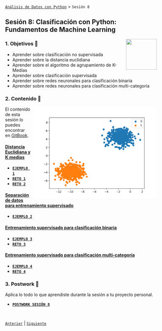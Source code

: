[`Análisis de Datos con Python`](../README.md) > `Sesión 8`

## Sesión 8: Clasificación con __Python:__ Fundamentos de Machine Learning

<img src="../imagenes/pizarron.png" align="right" height="100" width="100" hspace="10">

### 1. Objetivos :dart: 

- Aprender sobre clasificación no supervisada
- Aprender sobre la distancia euclidiana
- Aprender sobre el algoritmo de agrupamiento de K-Medias
- Aprender sobre clasificación supervisada
- Aprender sobre redes neuronales para clasificación binaria
- Aprender sobre redes neuronales para clasificación multi-categoría

### 2. Contenido :blue_book:
<img src="imagenes/imagen1.png" align="right" width="400" height="300" hspace="10">

El contenido de esta sesión lo puedes encontrar en [GitBook](https://beduexpert.gitbook.io/data-analysis/sesion-08-clasificacion-con-python-machine-learning).

#### <ins>Distancia Euclidiana y K medias</ins>

   - [**`EJEMPLO 1`**](ejemplo01/README.md)
   - [**`RETO 1`**](reto01/README.md)
   - [**`RETO 2`**](reto02/README.md)

#### <ins>Separación de datos para entrenamiento supervisado</ins>

   - [**`EJEMPLO 2`**](ejemplo02/README.md)

#### <ins>Entrenamiento supervisado para clasificación binaria</ins>

   - [**`EJEMPLO 3`**](ejemplo03/README.md)
   - [**`RETO 3`**](reto03/README.md)

#### <ins>Entrenamiento supervisado para clasificación multi-categoría</ins>

   - [**`EJEMPLO 4`**](ejemplo04/README.md)
   - [**`RETO 4`**](reto04/README.md)

### 3. Postwork :memo:
Aplica lo todo lo que aprendiste durante la sesión a tu proyecto personal.

- [**`POSTWORK SESIÓN 8`**](postwork/README.md)

<br/>

[`Anterior`](../sesion07/README.md) | [`Siguiente`](../sesion01/README.md)
